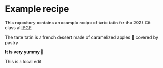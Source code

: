 # Example recipe

This repository contains an example recipe of tarte tatin for the 2025 Git class at [IPGP](www.ipgp.fr)

The tarte tatin is a french dessert made of caramelized apples 🍎 covered by pastry 

**It is very yummy** 🤠

This is a local edit 
